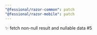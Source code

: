 ```yaml
---
"@fessional/razor-common": patch
"@fessional/razor-mobile": patch
---
```


✨ fetch non-null result and nullable data #5
